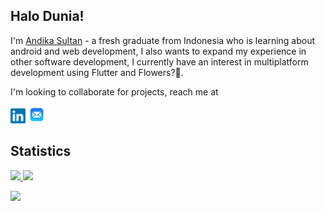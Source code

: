 ## Halo Dunia!

I'm [Andika Sultan](https://github.com/rafusr) - a fresh graduate from Indonesia who is learning about android and web development, I also wants to expand my experience in other software development, I currently have an interest in multiplatform development using Flutter and Flowers?🌻.

I'm looking to collaborate for projects, reach me at 

<a href="https://www.linkedin.com/in/andika-sultanrafli"><img src="/assets/linkedIn_logo.png" alt="icon" width="24px"/></a>
<a href="mailto:andika.sultanra@gmail.com"><img src="/assets/mail_icon.png" alt="icon" width="28px"/></a>

## Statistics

<p align="left">
<a href="https://github.com/snowfluke">
  <img height="180em" src="https://github-readme-stats-eight-theta.vercel.app/api?username=rafusr&show_icons=true&theme=tokyonight&include_all_commits=true&count_private=true"/>
  <img height="180em" src="https://github-readme-stats-eight-theta.vercel.app/api/top-langs/?username=rafusr&layout=compact&langs_count=8&theme=tokyonight"/>
</a>
</p>

![](https://github-profile-summary-cards.vercel.app/api/cards/profile-details?username=rafusr&theme=nord_dark)

<!--
**rafusr/rafusr** is a ✨ _special_ ✨ repository because its `README.md` (this file) appears on your GitHub profile.

Here are some ideas to get you started:

- 🔭 I’m currently working on ...
- 🌱 I’m currently learning ...
- 👯 I’m looking to collaborate on ...
- 🤔 I’m looking for help with ...
- 💬 Ask me about ...
- 📫 How to reach me: ...
- 😄 Pronouns: ...
- ⚡ Fun fact: ...
-->
